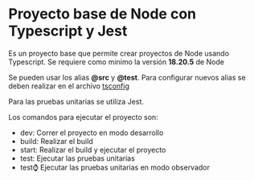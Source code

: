 # Proyecto base de Node con Typescript y Jest

Es un proyecto base que permite crear proyectos de Node usando Typescript. Se requiere como minimo la versión **18.20.5** de Node

Se pueden usar los alias **@src** y **@test**. Para configurar nuevos alias se deben realizar en el archivo [tsconfig](tsconfig.paths.json)

Para las pruebas unitarias se utiliza Jest.

Los comandos para ejecutar el proyecto son:

- dev: Correr el proyecto en modo desarrollo
- build: Realizar el build
- start: Realizar el build y ejecutar el proyecto
- test: Ejecutar las pruebas unitarias
- test:watch: Ejecutar las pruebas unitarias en modo observador
